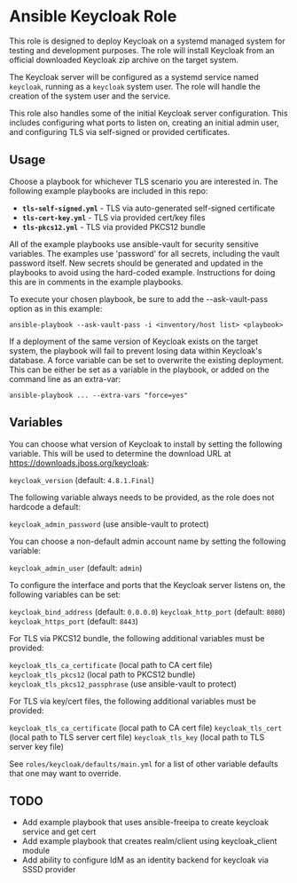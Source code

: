 Ansible Keycloak Role
=====================

This role is designed to deploy Keycloak on a systemd managed system
for testing and development purposes.  The role will install Keycloak
from an official downloaded Keycloak zip archive on the target system.

The Keycloak server will be configured as a systemd service named
`keycloak`, running as a `keycloak` system user.  The role will handle
the creation of the system user and the service.

This role also handles some of the initial Keycloak server configuration.
This includes configuring what ports to listen on, creating an initial
admin user, and configuring TLS via self-signed or provided certificates.

Usage
-----
Choose a playbook for whichever TLS scenario you are interested in.  The
following example playbooks are included in this repo:

- **`tls-self-signed.yml`** - TLS via auto-generated self-signed certificate
- **`tls-cert-key.yml`**    - TLS via provided cert/key files
- **`tls-pkcs12.yml`**      - TLS via provided PKCS12 bundle

All of the example playbooks use ansible-vault for security sensitive
variables.  The examples use 'password' for all secrets, including the
vault password itself.  New secrets should be generated and updated in
the playbooks to avoid using the hard-coded example.  Instructions for
doing this are in comments in the example playbooks.

To execute your chosen playbook, be sure to add the --ask-vault-pass
option as in this example:

  `ansible-playbook --ask-vault-pass -i <inventory/host list> <playbook>`

If a deployment of the same version of Keycloak exists on the target
system, the playbook will fail to prevent losing data within Keycloak's
database.  A force variable can be set to overwrite the existing deployment.
This can be either be set as a variable in the playbook, or added on the
command line as an extra-var:

  `ansible-playbook ... --extra-vars "force=yes"`

Variables
---------
You can choose what version of Keycloak to install by setting the following
variable.  This will be used to determine the download URL at
https://downloads.jboss.org/keycloak:

  `keycloak_version` (default: `4.8.1.Final`)

The following variable always needs to be provided, as the role does
not hardcode a default:

  `keycloak_admin_password` (use ansible-vault to protect)

You can choose a non-default admin account name by setting the following
variable:

  `keycloak_admin_user` (default: `admin`)

To configure the interface and ports that the Keycloak server listens
on, the following variables can be set:

  `keycloak_bind_address` (default: `0.0.0.0`)
  `keycloak_http_port` (default: `8080`)
  `keycloak_https_port` (default: `8443`)

For TLS via PKCS12 bundle, the following additional variables must be
provided:

  `keycloak_tls_ca_certificate` (local path to CA cert file)
  `keycloak_tls_pkcs12` (local path to PKCS12 bundle)
  `keycloak_tls_pkcs12_passphrase` (use ansible-vault to protect)

For TLS via key/cert files, the following additional variables must be
provided:

  `keycloak_tls_ca_certificate` (local path to CA cert file)
  `keycloak_tls_cert` (local path to TLS server cert file)
  `keycloak_tls_key` (local path to TLS server key file)

See `roles/keycloak/defaults/main.yml` for a list of other variable
defaults that one may want to override.

TODO
----
- Add example playbook that uses ansible-freeipa to create keycloak service and get cert
- Add example playbook that creates realm/client using keycloak_client module
- Add ability to configure IdM as an identity backend for keycloak via SSSD provider
